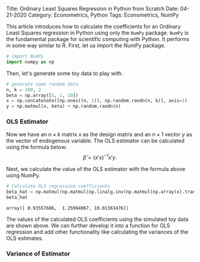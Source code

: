 Title: Ordinary Least Squares Regression in Python from Scratch
Date: 04-21-2020
Category: Econometrics, Python
Tags: Econometrics, NumPy

This article introduces how to calculate the coefficients for an Ordinary Least Squares regression in Python using only the `NumPy` package.
`NumPy` is the fundamental package for scientific computing with Python. It performs in some way similar to R. First, let us import the NumPy package.

```python
# import NumPy
import numpy as np
```
Then, let's generate some toy data to play with.

```python
# generate some random data
n, k = 100, 2
beta = np.array([1, 1, 10])
x = np.concatenate([np.ones((n, 1)), np.random.randn(n, k)], axis=1)
y = np.matmul(x, beta) + np.random.randn(n)
```

### OLS Estimator
Now we have an $n \times k$ matrix $x$ as the design matrix and an $n \times 1$ vector $y$ as the vector of endogenous variable. 
The OLS estimator can be calculated using the formula below:
$$ \hat{\beta} = (x'x)^{-1}x'y. $$

Next, we calculate the value of the OLS estimator with the formula above using NumPy. 

```python
# Calculate OLS regression coefficients
beta_hat = np.matmul(np.matmul(np.linalg.inv(np.matmul(np.array(x).transpose(), np.array(x))), x.transpose()), y)
beta_hat
```

    array([ 0.93557686,  1.25994067, 10.01363476])

The values of the calculated OLS coefficients using the simulated toy data are shown above. We can further develop it
into a function for OLS regression and add other functionality like calculating the variances of the OLS estimates.

### Variance of Estimator
